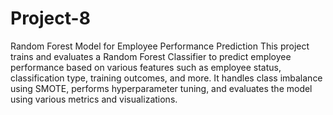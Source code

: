 # Project-8
Random Forest Model for Employee Performance Prediction
This project trains and evaluates a Random Forest Classifier to predict employee performance based on various features such as employee status, classification type, training outcomes, and more. It handles class imbalance using SMOTE, performs hyperparameter tuning, and evaluates the model using various metrics and visualizations.
